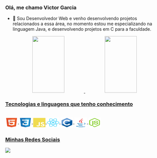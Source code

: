 ### Olá, me chamo Victor Garcia

- 🌱 Sou Desenvolvedor Web e venho desenvolvendo projetos relacionados a essa área, no momento estou me especializando na linguagem Java, e desenvolvendo projetos em C para a faculdade. 

<div align="center">
  <a href="https://github.com/victorgarciadss">
  <img height="180em" width="45%" src="https://github-readme-stats.vercel.app/api?username=victorgarciadss&show_icons=true&theme=midnight-purple&include_all_commits=true&count_private=true"/>
  <img height="180em" width="45%" src="https://github-readme-stats.vercel.app/api/top-langs/?username=victorgarciadss&layout=compact&langs_count=7&theme=midnight-purple"/>
</div>

### Tecnologias e linguagens que tenho conhecimento

<div style="display: inline_block"><br>
  <img align="center" alt="Victor-HTML" height="30" width="40" src="https://raw.githubusercontent.com/devicons/devicon/master/icons/html5/html5-original.svg">
  <img align="center" alt="Victor-CSS" height="30" width="40" src="https://raw.githubusercontent.com/devicons/devicon/master/icons/css3/css3-original.svg">
  <img align="center" alt="Victor-Js" height="30" width="40" src="https://raw.githubusercontent.com/devicons/devicon/master/icons/javascript/javascript-plain.svg">
  <img align="center" alt="Victor-React" height="30" width="40" src="https://raw.githubusercontent.com/devicons/devicon/master/icons/react/react-original.svg">
  <img align="center" alt="Victor-C" height="30" width="40" src="https://raw.githubusercontent.com/devicons/devicon/master/icons/c/c-original.svg">
  <img align="center" alt="Victor-Java" height="30" width="40" src="https://raw.githubusercontent.com/devicons/devicon/master/icons/java/java-original.svg">
  <img align="center" alt="Victor-Node" height="30" width="40" src="https://raw.githubusercontent.com/devicons/devicon/master/icons/nodejs/nodejs-original.svg">
</div>

##

### Minhas Redes Sociais

<div>
 <a href="https://www.linkedin.com/in/victor-garcia-27184a22b/" target="_blank"><img src="https://img.shields.io/badge/LinkedIn-0077B5?style=for-the-badge&logo=linkedin&logoColor=white" target="_blank"></a>
</div>
